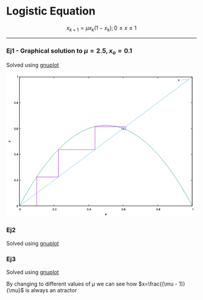 # Logistic Equation

$$x_{k+1}=\mu x_k(1-x_k);	0\leq x\leq 1$$

---

### Ej1 - Graphical solution to  $\mu=2.5,x_o=0.1$

Solved using [gnuplot](https://github.com/dVaGaymer/EDF/blob/main/ej1.plot)

![ej1](ej1.png)

### Ej2

Solved using [gnuplot](https://github.com/dVaGaymer/EDF/blob/main/ej2.plot)


### Ej3

Solved using [gnuplot](https://github.com/dVaGaymer/EDF/blob/main/ej3.plot)

By changing to different values of $\mu$ we can see how $x=\frac{(\mu - 1)}{\mu}$ is always an atractor
